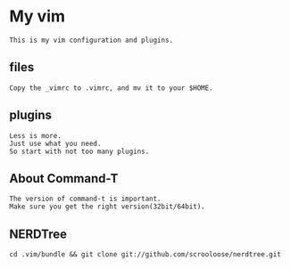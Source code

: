 My vim
=======
    This is my vim configuration and plugins.

files
-----
    Copy the _vimrc to .vimrc, and mv it to your $HOME.

plugins
-------
    Less is more.
    Just use what you need.
    So start with not too many plugins.
About Command-T
---------------
    The version of command-t is important.
    Make sure you get the right version(32bit/64bit).
NERDTree
--------------
    cd .vim/bundle && git clone git://github.com/scrooloose/nerdtree.git
